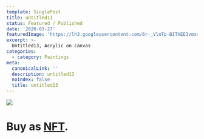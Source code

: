 ```yaml
---
template: SinglePost
title: untitled13
status: Featured / Published
date: '2020-03-27'
featuredImage: 'https://lh3.googleusercontent.com/6r-_VlnTp-BITXEE3vmxrCmJpMygIa4PbKzNyfsDb7PkZWtlOy6D4keOXyfN0puNVkUd6v5wGAM3U5bU1jhm84ybieDpY0z_EkDZZVg=w600'
excerpt: >-
  Untitled13, Acrylic on canvas
categories:
  - category: Paintings
meta:
  canonicalLink: ''
  description: untitled13
  noindex: false
  title: untitled13
---
```

![](https://lh3.googleusercontent.com/6r-_VlnTp-BITXEE3vmxrCmJpMygIa4PbKzNyfsDb7PkZWtlOy6D4keOXyfN0puNVkUd6v5wGAM3U5bU1jhm84ybieDpY0z_EkDZZVg=w600)

# Buy as **[NFT](https://opensea.io/assets/0x495f947276749ce646f68ac8c248420045cb7b5e/62039412101769961261145110206393106663163125283349866564998716387115912921089/)**.
